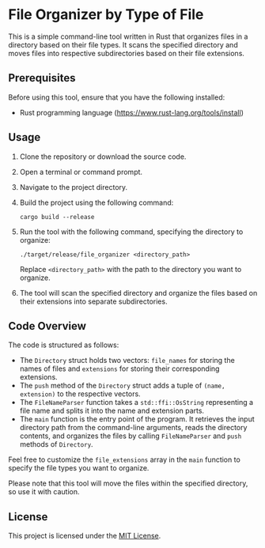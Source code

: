 # File Organizer by Type of File

This is a simple command-line tool written in Rust that organizes files in a directory based on their file types. It scans the specified directory and moves files into respective subdirectories based on their file extensions.

## Prerequisites

Before using this tool, ensure that you have the following installed:

- Rust programming language (https://www.rust-lang.org/tools/install)

## Usage

1. Clone the repository or download the source code.
2. Open a terminal or command prompt.
3. Navigate to the project directory.
4. Build the project using the following command:

   ```shell
   cargo build --release
   ```

5. Run the tool with the following command, specifying the directory to organize:

   ```shell
   ./target/release/file_organizer <directory_path>
   ```

   Replace `<directory_path>` with the path to the directory you want to organize.

6. The tool will scan the specified directory and organize the files based on their extensions into separate subdirectories.

## Code Overview

The code is structured as follows:

- The `Directory` struct holds two vectors: `file_names` for storing the names of files and `extensions` for storing their corresponding extensions.
- The `push` method of the `Directory` struct adds a tuple of `(name, extension)` to the respective vectors.
- The `FileNameParser` function takes a `std::ffi::OsString` representing a file name and splits it into the name and extension parts.
- The `main` function is the entry point of the program. It retrieves the input directory path from the command-line arguments, reads the directory contents, and organizes the files by calling `FileNameParser` and `push` methods of `Directory`.

Feel free to customize the `file_extensions` array in the `main` function to specify the file types you want to organize.

Please note that this tool will move the files within the specified directory, so use it with caution.

## License

This project is licensed under the [MIT License](LICENSE).
